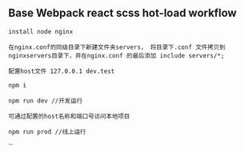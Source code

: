 ## Base Webpack react scss hot-load workflow
`install node nginx`

`在nginx.conf的同级目录下新建文件夹servers， 将目录下.conf 文件拷贝到nginxservers目录下，并在nginx.conf 的最后添加 include servers/*;`

`配置host文件 127.0.0.1 dev.test`

`npm i`

`npm run dev //开发运行` 

`可通过配置的host名称和端口号访问本地项目`

`npm run prod //线上运行`

``

